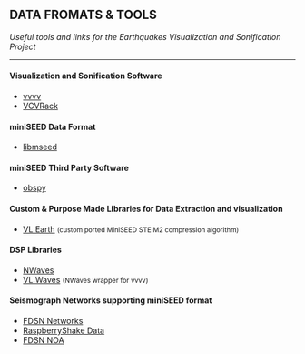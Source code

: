 ## DATA FROMATS & TOOLS
<cite>Useful tools and links for the Earthquakes Visualization and Sonification Project</cite>
***

#### Visualization and Sonification Software 

- [vvvv](https://visualprogramming.net/)
- [VCVRack](https://vcvrack.com/)


#### miniSEED Data Format
- [libmseed](https://github.com/EarthScope/libmseed)

#### miniSEED Third Party Software
- [obspy](https://github.com/obspy/obspy) 


#### Custom & Purpose Made Libraries for Data Extraction and visualization
- [VL.Earth](https://github.com/cnisidis/VL.Earth) <small>(custom ported MiniSEED STEIM2 compression algorithm)</small>

#### DSP Libraries
- [NWaves](https://github.com/ar1st0crat/NWaves)
- [VL.Waves](https://github.com/cnisidis/VL.Waves) <small>(NWaves wrapper for vvvv)</small>


#### Seismograph Networks supporting miniSEED format
- [FDSN Networks](http://www.fdsn.org/networks/)
- [RaspberryShake Data](https://data.raspberryshake.org/fdsnws/)
- [FDSN NOA](http://eida.gein.noa.gr/fdsnws)


